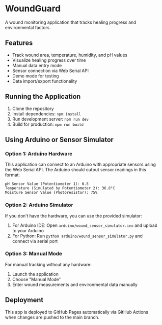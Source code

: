 # WoundGuard

A wound monitoring application that tracks healing progress and environmental factors.

## Features

- Track wound area, temperature, humidity, and pH values
- Visualize healing progress over time
- Manual data entry mode
- Sensor connection via Web Serial API
- Demo mode for testing
- Data import/export functionality

## Running the Application

1. Clone the repository
2. Install dependencies: `npm install`
3. Run development server: `npm run dev`
4. Build for production: `npm run build`

## Using Arduino or Sensor Simulator

### Option 1: Arduino Hardware

This application can connect to an Arduino with appropriate sensors using the Web Serial API. The Arduino should output sensor readings in this format:

```
pH Sensor Value (Potentiometer 1): 6.5
Temperature (Simulated by Potentiometer 2): 36.8°C
Moisture Sensor Value (Photoresistor): 75%
```

### Option 2: Arduino Simulator

If you don't have the hardware, you can use the provided simulator:

1. For Arduino IDE: Open `arduino/wound_sensor_simulator.ino` and upload to your Arduino
2. For Python: Run `python arduino/wound_sensor_simulator.py` and connect via serial port

### Option 3: Manual Mode

For manual tracking without any hardware:
1. Launch the application
2. Choose "Manual Mode"
3. Enter wound measurements and environmental data manually

## Deployment

This app is deployed to GitHub Pages automatically via GitHub Actions when changes are pushed to the main branch.

